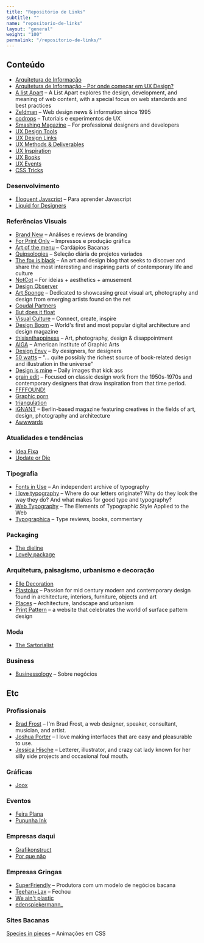 ```yaml
---
title: "Repositório de Links"
subtitle: ""
name: "repositorio-de-links"
layout: "general"
weight: "100"
permalink: "/repositorio-de-links/"
---
```


## Conteúdo

* [Arquitetura de Informação](http://arquiteturadeinformacao.com/)
* [Arquitetura de Informação – Por onde começar em UX Design?](http://arquiteturadeinformacao.com/por-onde-comecar-em-ux-design/)
* [A list Apart](http://alistapart.com/) – A List Apart explores the design, development, and meaning of web content, with a special focus on web standards and best practices
* [Zeldman](http://www.zeldman.com/) – Web design news & information since 1995
* [codrops](http://tympanus.net/codrops/) – Tutoriais e experimentos de UX
* [Smashing Magazine](http://www.smashingmagazine.com/) – For professional designers and developers
* [UX Design Tools](http://uxdesign.cc/ux-tools/)
* [UX Design Links](http://uxdesign.cc/how-to-keep-up-do-date-on-ux-design)
* [UX Methods & Deliverables](http://uxdesign.cc/ux-methods-deliverables/)
* [UX Inspiration](http://uxdesign.cc/ux-inspiration/)
* [UX Books](http://uxdesign.cc/ux-books/)
* [UX Events](http://uxdesign.cc/ux-events)
* [CSS Tricks](https://css-tricks.com/)

### Desenvolvimento
* [Eloquent Javscript](http://eloquentjavascript.net/) – Para aprender Javascript
* [Liquid for Designers](https://github.com/Shopify/liquid/wiki/Liquid-for-Designers)

### Referências Visuais
* [Brand New](http://www.underconsideration.com/brandnew) – Análises e reviews de branding
* [For Print Only](http://www.underconsideration.com/fpo/) – Impressos e produção gráfica
* [Art of the menu](http://www.underconsideration.com/artofthemenu/) – Cardápios Bacanas
* [Quipsologies](http://www.underconsideration.com/quipsologies/) – Seleção diária de projetos variados
* [The fox is black](http://thefoxisblack.com/) – An art and design blog that seeks to discover and share the most interesting and inspiring parts of contemporary life and culture
* [NotCot](http://www.notcot.org/) – For ideias + aesthetics + amusement
* [Design Observer](http://designobserver.com/)
* [Art Sponge](http://art-sponge.com/) – Dedicated to showcasing great visual art, photography and design from emerging artists found on the net
* [Coudal Partners](http://www.coudal.com/)
* [But does it float](http://butdoesitfloat.com/)
* [Visual Culture](http://www.oberholtzer-creative.com/visualculture/) – Connect, create, inspire
* [Design Boom](http://www.designboom.com/) – World's first and most popular digital architecture and design magazine
* [thisisnthappiness](http://thisisnthappiness.com/) – Art, photography, design & disappointment
* [AIGA](http://www.aiga.org/) – American Institute of Graphic Arts
* [Design Envy](http://designenvy.aiga.org/) – By designers, for designers
* [50 watts](http://50watts.com/) – "... quite possibly the richest source of book-related design and illustration in the universe"
* [Design is mine](http://designismine.blogspot.com.br/) – Daily images that kick ass
* [grain edit](http://grainedit.com/) – Focused on classic design work from the 1950s-1970s and contemporary designers that draw inspiration from that time period.
* [FFFFOUND!](http://ffffound.com/)
* [Graphic porn](http://graphic-porn.com/)
* [triangulation](http://www.triangulation.jp/)
* [iGNANT](http://www.ignant.de/) – Berlin-based magazine featuring creatives in the fields of art, design, photography and architecture
* [Awwwards](http://www.awwwards.com/)

### Atualidades e tendências
* [Idea Fixa](http://www.ideafixa.com/)
* [Update or Die](http://www.updateordie.com/)

### Tipografia
* [Fonts in Use](http://fontsinuse.com/) – An independent archive of typography
* [I love typography](http://ilovetypography.com/) – Where do our letters originate? Why do they look the way they do? And what makes for good type and typography?
* [Web Typography](http://webtypography.net/) – The Elements of Typographic Style Applied to the Web
* [Typographica](http://typographica.org/) – Type reviews, books, commentary

### Packaging
* [The dieline](http://www.thedieline.com/)
* [Lovely package](http://lovelypackage.com/)

### Arquitetura, paisagismo, urbanismo e decoração
* [Elle Decoration](http://em.elledecoration.se/)
* [Plastolux](http://plastolux.com/) – Passion for mid century modern and contemporary design found in architecture, interiors, furniture, objects and art
* [Places](https://placesjournal.org/) – Architecture, landscape and urbanism
* [Print Pattern](http://printpattern.blogspot.com.br/) – a website that celebrates the world of surface pattern design

### Moda
* [The Sartorialist](http://www.thesartorialist.com/)

### Business
* [Businessology](http://www.businessology.biz/) – Sobre negócios



## Etc

### Profissionais
* [Brad Frost](http://bradfrost.com/) – I'm Brad Frost, a web designer, speaker, consultant, musician, and artist.
* [Joshua Porter](http://bokardo.com/) – I love making interfaces that are easy and pleasurable to use.
* [Jessica Hische](http://jessicahische.is/) – Letterer, illustrator, and crazy cat lady known for her silly side projects and occasional foul mouth.

### Gráficas
* [Joox](https://www.joox.me/pt/?gclid=CK3VhcHp7MYCFYwYHwod21QPVA)

### Eventos
* [Feira Plana](http://www.feiraplana.org/)
* [Pupunha Ink](http://www.pupunhaink.com/)

### Empresas daqui
* [Grafikonstruct](http://www.grafikonstruct.com.br/)
* [Por que não](http://www.porquenao.mobi/)

### Empresas Gringas
* [SuperFriendly](http://superfriend.ly/) – Produtora com um modelo de negócios bacana
* [Teehan+Lax](http://www.teehanlax.com/) – Fechou
* [We ain't plastic](http://weaintplastic.com/)
* [edenspiekermann_](http://www.edenspiekermann.com/)

### Sites Bacanas
[Species in pieces](http://species-in-pieces.com/) – Animações em CSS
